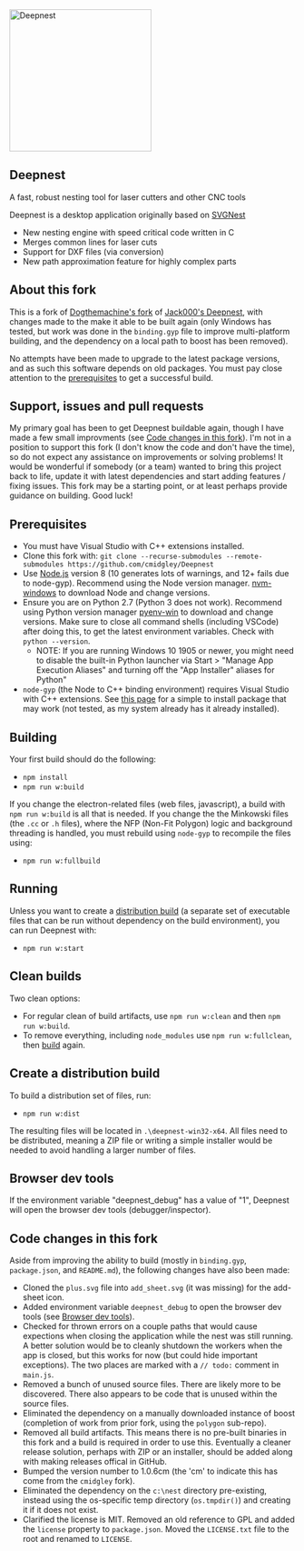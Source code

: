 <img src="https://deepnest.io/img/logo-large.png" alt="Deepnest" width="250">

## **Deepnest**

A fast, robust nesting tool for laser cutters and other CNC tools

Deepnest is a desktop application originally based on [SVGNest](https://github.com/Jack000/SVGnest)

- New nesting engine with speed critical code written in C
- Merges common lines for laser cuts
- Support for DXF files (via conversion)
- New path approximation feature for highly complex parts


## About this fork

This is a fork of [Dogthemachine's fork](https://github.com/Dogthemachine/Deepnest) of [Jack000's
Deepnest](https://github.com/Jack000/Deepnest), with changes made to the make it able to be built
again (only Windows has tested, but work was done in the `binding.gyp` file to improve
multi-platform building, and the dependency on a local path to boost has been removed).

No attempts have been made to upgrade to the latest package versions, and as such this software depends on
old packages.  You must pay close attention to the [prerequisites](#prerequisites) to get a
successful build.  

## Support, issues and pull requests

My primary goal has been to get Deepnest buildable again, though I have made a few small improvments
(see [Code changes in this fork](#code-changes-in-this-fork)). I'm not in a position to support this
fork (I don't know the code and don't have the time), so do not expect any assistance on
improvements or solving problems!  It would be wonderful if somebody (or a team) wanted to bring
this project back to life, update it with latest dependencies and start adding features / fixing
issues.  This fork may be a starting point, or at least perhaps provide guidance on building.  Good
luck!

## Prerequisites

- You must have Visual Studio with C++ extensions installed.  
- Clone this fork with: `git clone --recurse-submodules --remote-submodules
  https://github.com/cmidgley/Deepnest`
- Use [Node.js](https://nodejs.org) version 8 (10 generates lots of warnings, and 12+ fails due to node-gyp).  Recommend using the Node version manager.
  [nvm-windows](https://github.com/coreybutler/nvm-windows/releases) to download Node and change
  versions.
- Ensure you are on Python 2.7 (Python 3 does not work).  Recommend using Python version manager
  [pyenv-win](https://github.com/pyenv-win/pyenv-win) to download and change versions.  Make sure to
  close all command shells (including VSCode) after doing this, to get the latest environment
  variables.  Check with `python --version`.
  - NOTE: If you are running Windows 10 1905 or newer, you might need to disable the built-in Python
  launcher via Start > "Manage App Execution Aliases" and turning off the "App Installer" aliases
  for Python"
- `node-gyp` (the Node to C++ binding environment) requires Visual Studio with C++ extensions.  See
  [this
  page](https://nodejs.github.io/node-addon-examples/getting-started/tools/#:~:text=It%20is%20not%20necessary%20to,that%20has%20everything%20you%20need.) for a simple to install package that may work (not tested, as my system already has it already
  installed).

## Building

Your first build should do the following:

- `npm install`
- `npm run w:build`

If you change the electron-related files (web files, javascript), a build with 
`npm run w:build` is all that is needed.  If you change the the Minkowski files (the `.cc` or `.h` files),
where the NFP (Non-Fit Polygon) logic and background threading is handled, you must rebuild using
`node-gyp` to recompile the files using:

- `npm run w:fullbuild`

## Running

Unless you want to create a [distribution build](#create-a-distribution-build) (a separate set of
executable files that can be run without dependency on the build environment), you can run Deepnest with:

- `npm run w:start`

## Clean builds

Two clean options:
- For regular clean of build artifacts, use `npm run w:clean` and then `npm run w:build`.
- To remove everything, including `node_modules` use `npm run w:fullclean`, then [build](#building) again.

## Create a distribution build

To build a distribution set of files, run:

- `npm run w:dist`

The resulting files will be located in `.\deepnest-win32-x64`.  All files need to be distributed,
meaning a ZIP file or writing a simple installer would be needed to avoid handling a larger number
of files.

## Browser dev tools

If the environment variable "deepnest_debug" has a value of "1", Deepnest will open the browser
dev tools (debugger/inspector).

## Code changes in this fork

Aside from improving the ability to build (mostly in `binding.gyp`, `package.json`, and
`README.md`), the following changes have also been made:

- Cloned the `plus.svg` file into `add_sheet.svg` (it was missing) for the add-sheet icon.
- Added environment variable `deepnest_debug` to open the browser dev tools (see [Browser dev
  tools](#browser-dev-tools)).
- Checked for thrown errors on a couple paths that would cause expections when closing the
  application while the nest was still running.  A better solution would be to cleanly shutdown the
  workers when the app is closed, but this works for now (but could hide important exceptions).
  The two places are marked with a `// todo:` comment in `main.js`.
- Removed a bunch of unused source files.  There are likely more to be discovered.  There also
  appears to be code that is unused within the source files.
- Eliminated the dependency on a manually downloaded instance of boost (completion of work from
  prior fork, using the `polygon` sub-repo).
- Removed all build artifacts.  This means there is no pre-built binaries in this fork and a build
  is required in order to use this.  Eventually a cleaner release solution, perhaps with ZIP or an installer,
  should be added along with making releases offical in GitHub.
- Bumped the version number to 1.0.6cm (the 'cm' to indicate this has come from the `cmidgley`
  fork).
- Eliminated the dependency on the `c:\nest` directory pre-existing, instead using the os-specific temp directory
  (`os.tmpdir()`) and creating it if it does not exist.  
- Clarified the license is MIT.  Removed an old reference to GPL and added the `license` property to
  `package.json`.  Moved the `LICENSE.txt` file to the root and renamed to `LICENSE`.

